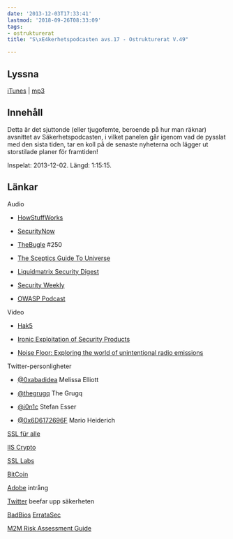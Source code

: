 ```yaml
---
date: '2013-12-03T17:33:41'
lastmod: '2018-09-26T08:33:09'
tags:
- ostrukturerat
title: "S\xE4kerhetspodcasten avs.17 - Ostrukturerat V.49"

---
```

## Lyssna

[iTunes](https://itunes.apple.com/se/podcast/sakerhetspodcasten/id576469997?mt=2)  \| [mp3](http://traffic.libsyn.com/sakerhetspodcasten/ostrukt2dec.mp3)

## Innehåll

Detta är det sjuttonde (eller tjugofemte, beroende på hur man räknar) avsnittet av
Säkerhetspodcasten, i vilket panelen går igenom vad de pysslat med den sista tiden,
tar en koll på de senaste nyheterna och lägger ut storstilade planer för framtiden!

Inspelat: 2013-12-02. Längd: 1:15:15.

## Länkar

Audio

* [HowStuffWorks](http://www.howstuffworks.com/hsw-podcast.htm)

* [SecurityNow](http://twit.tv/sn)

* [TheBugle](http://thebuglepodcast.com/)  #250

* [The Sceptics Guide To Universe](http://www.theskepticsguide.org/)

* [Liquidmatrix Security Digest](http://www.liquidmatrix.org/blog/)

* [Security Weekly](http://securityweekly.com/)

* [OWASP Podcast](https://www.owasp.org/index.php/OWASP_Podcast)



Video

* [Hak5](http://hak5.org/)

* [Ironic Exploitation of Security Products](http://www.youtube.com/watch?v=uZloeFhCMYQ)

* [Noise Floor: Exploring the world of unintentional radio emissions](http://www.youtube.com/watch?v=5N1C3WB8c0o)



Twitter-personligheter

* [@0xabadidea](https://twitter.com/0xabad1dea)  Melissa Elliott

* [@thegrugq](https://twitter.com/thegrugq)  The Grugq

* [@i0n1c](https://twitter.com/i0n1c)  Stefan Esser

* [@0x6D6172696F](https://twitter.com/0x6D6172696F)  Mario Heiderich



[SSL für alle](http://www.youtube.com/user/owaspgbg?feature=watch)

[IIS Crypto](https://www.nartac.com/Products/IISCrypto/)

[SSL Labs](https://www.ssllabs.com/)

[BitCoin](http://bitcoincharts.com/charts/mtgoxUSD#rg60ztgSzm1g10zm2g25zv)

[Adobe](http://nakedsecurity.sophos.com/2013/11/04/anatomy-of-a-password-disaster-adobes-giant-sized-cryptographic-blunder/)  intrång

[Twitter](https://blog.twitter.com/2013/forward-secrecy-at-twitter-0)  beefar upp säkerheten

[BadBios](http://arstechnica.com/security/2013/10/meet-badbios-the-mysterious-mac-and-pc-malware-that-jumps-airgaps/)  [ErrataSec](http://blog.erratasec.com/2013/10/badbios-features-explained.html)

[M2M Risk Assessment Guide](http://www.youtube.com/watch?v=o8k2p8vTrKs)

